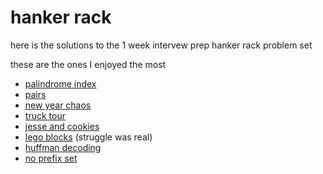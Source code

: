 # hanker rack

here is the solutions to the 1 week intervew prep hanker rack problem set

these are the ones I enjoyed the most

- [palindrome index](https://www.hackerrank.com/challenges/palindrome-index/problem)
- [pairs](https://www.hackerrank.com/challenges/pairs/problem) 
- [new year chaos](https://www.hackerrank.com/challenges/new-year-chaos/problem)
- [truck tour](https://www.hackerrank.com/challenges/truck-tour/problem)
- [jesse and cookies](https://www.hackerrank.com/challenges/jesse-and-cookies/problem)
- [lego blocks](https://www.hackerrank.com/challenges/lego-blocks/problem) (struggle was real)
- [huffman decoding](https://www.hackerrank.com/challenges/tree-huffman-decoding/problem)
- [no prefix set](https://www.hackerrank.com/challenges/no-prefix-set/problem)